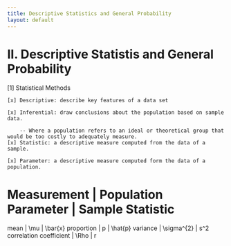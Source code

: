 ```yaml
---
title: Descriptive Statistics and General Probability
layout: default
---
```


# II. Descriptive Statistis and General Probability

[1] Statistical Methods
	
	[x] Descriptive: describe key features of a data set
	
	[x] Inferential: draw conclusions about the population based on sample data.
		
		-- Where a population refers to an ideal or theoretical group that would be too costly to adequately measure.
	[x] Statistic: a descriptive measure computed from the data of a sample.

	[x] Parameter: a descriptive measure computed form the data of a population.


Measurement | Population Parameter | Sample Statistic
===
mean | \mu | \bar{x} 
proportion | p | \hat{p}
variance | \sigma^{2} | s^2
correlation coefficient | \Rho | r







